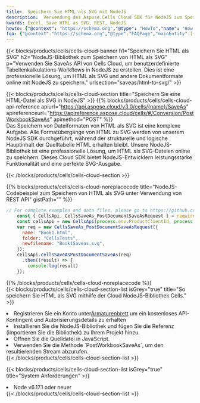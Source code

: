 ```yaml
---
title:  Speichern Sie HTML als SVG mit NodeJS
description:  Verwendung des Aspose.Cells Cloud SDK für NodeJS zum Speichern der Datei im Format HTML als Datei im Format SVG.
kwords: Excel, Save HTML as SVG, REST, NodeJS
howto: {"@context": "https://schema.org","@type": "HowTo","name": "How to save HTML as SVG using the Cells Cloud NodeJS library.","description": "How to save HTML as SVG using the Cells Cloud NodeJS library.","image": {"@type": "ImageObject"},"url": "/nodejs/saveas/html-to-svg/","step": [{ "@type": "HowToStep","name": "How to save HTML as SVG using the Cells Cloud NodeJS library. step 1", "image": {"@type": "ImageObject",},"url": "/nodejs/saveas/html-to-svg/","text": "Register an account at <a href='https://dashboard.aspose.cloud/'>Dashboard</a> to get free API quota & authorization details",},{ "@type": "HowToStep","name": "How to save HTML as SVG using the Cells Cloud NodeJS library. step 1", "image": {"@type": "ImageObject",},"url": "/nodejs/saveas/html-to-svg/","text": "Install NodeJS library and add the reference (import the library) to your project.",},{ "@type": "HowToStep","name": "How to save HTML as SVG using the Cells Cloud NodeJS library. step 1", "image": {"@type": "ImageObject",},"url": "/nodejs/saveas/html-to-svg/","text": "Open the source file in JavaScript.",},{ "@type": "HowToStep","name": "How to save HTML as SVG using the Cells Cloud NodeJS library. step 1", "image": {"@type": "ImageObject",},"url": "/nodejs/saveas/html-to-svg/","text": "Use the `PostWorkbookSaveAs` method to retrieve the resulting stream.",}, ],"supply": {"@type": "HowToSupply","name": "document"},"tool": [{"@type": "HowToTool","name": "Visual Studio, Visual Studio Code, WebStorm"},{"@type": "HowToTool","name": "Aspose Cells"}],"totalTime": "PT6M"}
fqa: {"@context":"https://schema.org","@type":"FAQPage","mainEntity":[{"@type":"Question","name":"Why save file as other formats file in C# using REST API?","acceptedAnswer":{"@type":"Answer","text":"Documents are encoded in many ways, and some files may be incompatible with the software you use. To open and read such files, just save them as appropriate file formats.<br/><ol><li>Install .NET SDK and add the reference (import the library) to your project.</li><li>Open the source file in C# using REST API.</li><li>Call the PostWorkbookSaveAsRequest() method, passing an output filename with required extension.</li><li>Get the result of save as a separate file.</li></ol>"}},{"@type":"Question","name":"What file formats can I save as with your C# library?","acceptedAnswer":{"@type":"Answer","text":"We support a variety of file formats for conversion using .NET library, including XLSX, Excel, xls , PDF, CSV, HTML, Markdown, XML, PNG, JPG, TIFF, Json, TXT and many more."}},{"@type":"Question","name":"What is the maximum allowed file size for conversion using this .NET library?","acceptedAnswer":{"@type":"Answer","text":"There are no file size limits for format conversions using .NET library."}}]}
---
```

{{< blocks/products/cells/cells-cloud-banner h1="Speichern Sie HTML als SVG" h2="NodeJS-Bibliothek zum Speichern von HTML als SVG" p="Verwenden Sie SaveAs API von Cells Cloud, um benutzerdefinierte Tabellenkalkulations-Workflows in NodeJS zu erstellen. Dies ist eine professionelle Lösung, um HTML als SVG und andere Dokumentformate online mit NodeJS zu speichern." urlsection="saveas/html-to-svg/" >}}

{{< blocks/products/cells/cells-cloud-section title="Speichern Sie eine HTML-Datei als SVG in NodeJS" >}}
{{% blocks/products/cells/cells-cloud-api-reference apiurl="https://api.aspose.cloud/v3.0/cells/{name}/SaveAs" apireferenceurl="https://apireference.aspose.cloud/cells/#/Conversion/PostWorkbookSaveAs" apimethod="POST" %}}
<br/>
Das Speichern von Dateiformaten von HTML als SVG ist eine komplexe Aufgabe. Alle Formatübergänge von HTML zu SVG werden von unserem NodeJS SDK durchgeführt, während der strukturelle und logische Hauptinhalt der Quelltabelle HTML erhalten bleibt. Unsere NodeJS-Bibliothek ist eine professionelle Lösung, um HTML als SVG-Dateien online zu speichern. Dieses Cloud SDK bietet NodeJS-Entwicklern leistungsstarke Funktionalität und eine perfekte SVG-Ausgabe.

{{< /blocks/products/cells/cells-cloud-section >}}

{{% blocks/products/cells/cells-cloud-noreplacecode title="NodeJS-Codebeispiel zum Speichern von HTML als SVG unter Verwendung von REST API" gistPath="" %}}
  
```js
// For complete examples and data files, please go to https://github.com/aspose-cells-cloud/aspose-cells-cloud-node/
    const { CellsApi, CellsSaveAs_PostDocumentSaveAsRequest } = require("asposecellscloud");
    const cellsApi = new CellsApi(process.env.ProductClientId, process.env.ProductClientSecret);
    var req = new CellsSaveAs_PostDocumentSaveAsRequest({
      name: "Book1.html",
      folder: "CellsTests",
      newfilename: "Book1Saveas.svg",
    });
    cellsApi.cellsSaveAsPostDocumentSaveAs(req)
      .then((result) => {
        console.log(result)
    });
```
  
{{% /blocks/products/cells/cells-cloud-noreplacecode %}}
<br/>
{{< blocks/products/cells/cells-cloud-section-list isGrey="true" title="So speichern Sie HTML als SVG mithilfe der Cloud NodeJS-Bibliothek Cells." >}}
<li> Registrieren Sie ein Konto unter<a href="https://dashboard.aspose.cloud/">Armaturenbrett</a> um ein kostenloses API-Kontingent und Autorisierungsdetails zu erhalten</li>
<li>Installieren Sie die NodeJS-Bibliothek und fügen Sie die Referenz (importieren Sie die Bibliothek) zu Ihrem Projekt hinzu.</li>
<li>Öffnen Sie die Quelldatei in JavaScript.</li>
<li>Verwenden Sie die Methode `PostWorkbookSaveAs`, um den resultierenden Stream abzurufen.</li>
{{< /blocks/products/cells/cells-cloud-section-list >}}

{{< blocks/products/cells/cells-cloud-section-list isGrey="true" title="System Anforderungen" >}}
<li>Node v6.17.1 oder neuer</li>
{{< /blocks/products/cells/cells-cloud-section-list >}}
